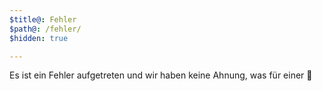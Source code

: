 ```yaml
---
$title@: Fehler
$path@: /fehler/
$hidden: true

---
```

Es ist ein Fehler aufgetreten und wir haben keine Ahnung, was für einer 🍵